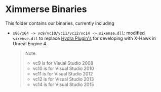 Ximmerse Binaries
============

This folder contains our binaries, currently including

- `x86/x64 -> vc9/vc10/vc11/vc12/vc14 -> sixense.dll`: modified `sixense.dll` to replace [Hydra Plugin's](https://github.com/getnamo/hydra-ue4) for developing with X-Hawk in Unreal Engine 4.
	> Note:
	> - vc9 is for Visual Studio 2008
	> - vc10 is for Visual Studio 2010
	> - vc11 is for Visual Studio 2012
	> - vc12 is for Visual Studio 2013
	> - vc14 is for Visual Studio 2015
